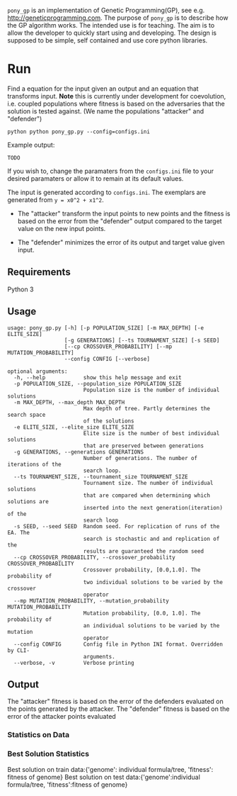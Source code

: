 `pony_gp` is an implementation of Genetic Programming(GP), see e.g.
<http://geneticprogramming.com>. The purpose of `pony_gp` is to describe how
the GP algorithm works. The intended use is for teaching. The aim is to allow
the developer to quickly start using and developing. The design is supposed
to be simple, self contained and use core python libraries.

# Run

Find a equation for the input given an output and an equation that
transforms input. **Note** this is currently under development for
coevolution, i.e. coupled populations where fitness is based on the
adversaries that the solution is tested against. (We name the
populations "attacker" and "defender")

```python python pony_gp.py --config=configs.ini ``` 

Example output:
```
TODO

```

If you wish to,
change the paramaters from the `configs.ini` file to your desired
paramaters or allow it to remain at its default values.

The input is generated according to `configs.ini`. The
exemplars are generated from `y = x0^2 + x1^2`. 

- The "attacker" transform the input points to new points and the
  fitness is based on the error from the "defender" output compared to
  the target value on the new input points.

- The "defender" minimizes the error of its output and target value
  given input.

## Requirements

Python 3

## Usage

```
usage: pony_gp.py [-h] [-p POPULATION_SIZE] [-m MAX_DEPTH] [-e ELITE_SIZE]
                  [-g GENERATIONS] [--ts TOURNAMENT_SIZE] [-s SEED]
                  [--cp CROSSOVER_PROBABILITY] [--mp MUTATION_PROBABILITY]
                  --config CONFIG [--verbose]

optional arguments:
  -h, --help            show this help message and exit
  -p POPULATION_SIZE, --population_size POPULATION_SIZE
                        Population size is the number of individual solutions
  -m MAX_DEPTH, --max_depth MAX_DEPTH
                        Max depth of tree. Partly determines the search space
                        of the solutions
  -e ELITE_SIZE, --elite_size ELITE_SIZE
                        Elite size is the number of best individual solutions
                        that are preserved between generations
  -g GENERATIONS, --generations GENERATIONS
                        Number of generations. The number of iterations of the
                        search loop.
  --ts TOURNAMENT_SIZE, --tournament_size TOURNAMENT_SIZE
                        Tournament size. The number of individual solutions
                        that are compared when determining which solutions are
                        inserted into the next generation(iteration) of the
                        search loop
  -s SEED, --seed SEED  Random seed. For replication of runs of the EA. The
                        search is stochastic and and replication of the
                        results are guaranteed the random seed
  --cp CROSSOVER_PROBABILITY, --crossover_probability CROSSOVER_PROBABILITY
                        Crossover probability, [0.0,1.0]. The probability of
                        two individual solutions to be varied by the crossover
                        operator
  --mp MUTATION_PROBABILITY, --mutation_probability MUTATION_PROBABILITY
                        Mutation probability, [0.0, 1.0]. The probability of
                        an individual solutions to be varied by the mutation
                        operator
  --config CONFIG       Config file in Python INI format. Overridden by CLI-
                        arguments.
  --verbose, -v         Verbose printing
```

## Output
The "attacker" fitness is based on the error of the defenders evaluated on the points generated by the attacker.
The "defender" fitness is based on the error of the attacker points evaluated

### Statistics on Data

### Best Solution Statistics
Best solution on train data:{'genome': individual formula/tree, 'fitness': fitness of genome}
Best solution on test data:{'genome':individual formula/tree, 'fitness':fitness of genome}

